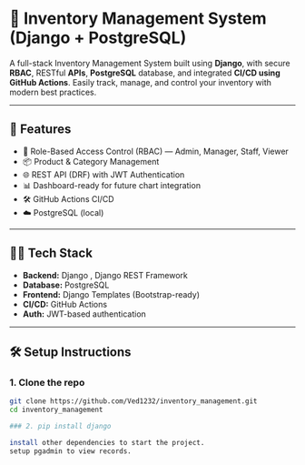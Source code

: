 # 🧾 Inventory Management System (Django + PostgreSQL)

A full-stack Inventory Management System built using **Django**, with secure **RBAC**, RESTful **APIs**, **PostgreSQL** database, and integrated **CI/CD using GitHub Actions**. Easily track, manage, and control your inventory with modern best practices.

---

## 🚀 Features

- 🔐 Role-Based Access Control (RBAC) — Admin, Manager, Staff, Viewer
- 📦 Product & Category Management
- 🌐 REST API (DRF) with JWT Authentication
- 📊 Dashboard-ready for future chart integration
- 🛠 GitHub Actions CI/CD
- ☁️ PostgreSQL (local)

---

## 🧑‍💻 Tech Stack

- **Backend:** Django , Django REST Framework
- **Database:** PostgreSQL
- **Frontend:** Django Templates (Bootstrap-ready)
- **CI/CD:** GitHub Actions
- **Auth:** JWT-based authentication

---

## 🛠️ Setup Instructions

### 1. Clone the repo
```bash
git clone https://github.com/Ved1232/inventory_management.git
cd inventory_management

### 2. pip install django

install other dependencies to start the project.
setup pgadmin to view records.


